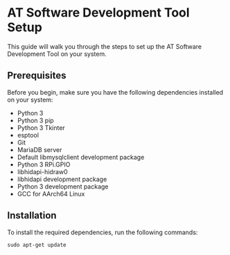# AT Software Development Tool Setup

This guide will walk you through the steps to set up the AT Software Development Tool on your system.

## Prerequisites

Before you begin, make sure you have the following dependencies installed on your system:

- Python 3
- Python 3 pip
- Python 3 Tkinter
- esptool
- Git
- MariaDB server
- Default libmysqlclient development package
- Python 3 RPi.GPIO
- libhidapi-hidraw0
- libhidapi development package
- Python 3 development package
- GCC for AArch64 Linux

## Installation

To install the required dependencies, run the following commands:
```
sudo apt-get update
```